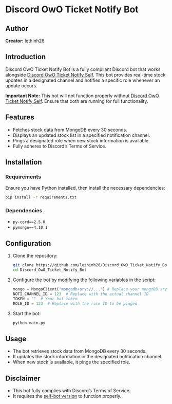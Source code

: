 # Discord OwO Ticket Notify Bot

## Author

**Creator:** lethinh26

## Introduction

Discord OwO Ticket Notify Bot is a fully compliant Discord bot that works alongside [Discord OwO Ticket Notify Self](https://github.com/lethinh26/Discord_OwO_Ticket_Notify_Self). This bot provides real-time stock updates in a designated channel and notifies a specific role whenever an update occurs.

**Important Note:** This bot will not function properly without [Discord OwO Ticket Notify Self](https://github.com/lethinh26/Discord_OwO_Ticket_Notify_Self). Ensure that both are running for full functionality.

## Features

- Fetches stock data from MongoDB every 30 seconds.
- Displays an updated stock list in a specified notification channel.
- Pings a designated role when new stock information is available.
- Fully adheres to Discord’s Terms of Service.

## Installation

### Requirements

Ensure you have Python installed, then install the necessary dependencies:

```bash
pip install -r requirements.txt
```

### Dependencies
- `py-cord==2.5.0`
- `pymongo==4.10.1`

## Configuration

1. Clone the repository:
   ```bash
   git clone https://github.com/lethinh26/Discord_OwO_Ticket_Notify_Bot.git
   cd Discord_OwO_Ticket_Notify_Bot
   ```
2. Configure the bot by modifying the following variables in the script:
   ```python
   mongo = MongoClient("mongodb+srv://...") # Replace your mongoDB srv
   NOTI_CHANNEL_ID = 123  # Replace with the actual channel ID
   TOKEN = ""  # Your bot token
   ROLE_ID = 123  # Replace with the role ID to be pinged
   ```
3. Start the bot:
   ```bash
   python main.py
   ```

## Usage

- The bot retrieves stock data from MongoDB every 30 seconds.
- It updates the stock information in the designated notification channel.
- When new stock is available, it pings the specified role.

## Disclaimer

- This bot fully complies with Discord’s Terms of Service.
- It requires the [self-bot version](https://github.com/lethinh26/Discord_OwO_Ticket_Notify_Self) to function properly.

